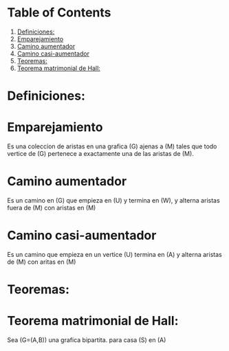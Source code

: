 <script type="text/x-mathjax-config">
  MathJax.Hub.Config({
    tex2jax: {inlineMath: [["$","$"],["\\(","\\)"]]}
  });
</script>
<script type="text/javascript" src="../MathJax.js?config=TeX-AMS_HTML-full"></script>

# Table of Contents

1.  [Definiciones:](#org5d5c028)
2.  [Emparejamiento](#org14d8dae)
3.  [Camino aumentador](#orga75223f)
4.  [Camino casi-aumentador](#org08373e3)
5.  [Teoremas:](#org1cfca94)
6.  [Teorema matrimonial de Hall:](#org1359063)



<a id="org5d5c028"></a>

# Definiciones:


<a id="org14d8dae"></a>

# Emparejamiento

Es una coleccion de aristas en una grafica \(G\) ajenas a \(M\) tales
que todo vertice de \(G\) pertenece a exactamente una de las aristas
de \(M\).


<a id="orga75223f"></a>

# Camino aumentador

Es un camino en \(G\) que empieza en \(U\) y termina en \(W\), y
alterna aristas fuera de \(M\) con aristas en \(M\)


<a id="org08373e3"></a>

# Camino casi-aumentador

Es un camino que empieza en un vertice \(U\) termina en \(A\) y alterna
aristas de \(M\) con aritas en \(M\)


<a id="org1cfca94"></a>

# Teoremas:


<a id="org1359063"></a>

# Teorema matrimonial de Hall:

Sea \(G=(A,B)\) una grafica bipartita. para casa \(S\) en \(A\)

